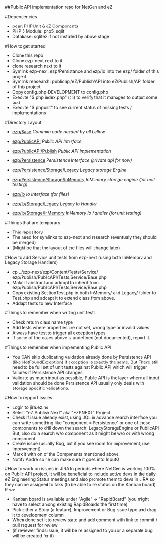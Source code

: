 ##Public API implementation repo for NetGen and eZ

#Dependencies
* pear: PHPUnit & eZ Components
* PHP 5 Module: php5_sqlit
* Database: sqlite3 if not installed by above stage


#How to get started
* Clone this repo
* Clone ezp-next next to it
* clone research next to it
* Symlink ezp-next: ezp/Persistance and ezp/Io into the ezp/ folder of this project
* Symlink reasearch: publicapi/eZ/Publish/API into eZ/Publish/API folder of this project
* Copy config.php-DEVELOPMENT to config.php
* Execute "$ php index.php" (cli) to verify that it manages to output some text
* Execute "$ phpunit" to see current status of missing tests / implementations


#Directory Layout
* [ezp/Base](/ezsystems/publicapi/tree/master/ezp/Base/)  *Common code needed by all bellow*

* [ezp/PublicAPI](/ezsystems/publicapi/tree/master/ezp/PublicAPI/)  *Public API Interface*
* [ezp/PublicAPI/Publish](/ezsystems/publicapi/tree/master/ezp/Publish/PublicAPI/)  *Public API implementation*

* [ezp/Persistence](/ezsystems/publicapi/tree/master/ezp/Persistence/)  *Persistence Interface (private api for now)*
* [ezp/Persistence/Storage/Legacy](/ezsystems/publicapi/tree/master/ezp/Persistence/Storage/Legacy/)  *Legacy storage Engine*
* [ezp/Persistence/Storage/InMemory](/ezsystems/publicapi/tree/master/ezp/Persistence/Storage/InMemory/)  *InMemory storage engine (for unit testing)*

* [ezp/Io](/ezsystems/publicapi/tree/master/ezp/Io/)  *Io Interface (for files)*
* [ezp/Io/Storage/Legacy](/ezsystems/publicapi/tree/master/ezp/Io/Storage/Legacy/)  *Legacy Io Handler*
* [ezp/Io/Storage/InMemory](/ezsystems/publicapi/tree/master/ezp/Io/Storage/InMemory/)  *InMemory Io handler (for unit testing)*


#Things that are temporary
* This repository
* The need for symlinks to ezp-next and research (eventualy they should be merged)
* (Might be that the layout of the files will change later)


#How to add Service unit tests from ezp-next (using both InMemory and Legacy Storage Handlers)
* cp ../ezp-next/ezp/Content/Tests/Service/<serviceTest> ezp/Publish/PublicAPI/Tests/Service/<Service>Base.php
* Make it abstract and addopt to inherit from ezp/Publish/PublicAPI/Tests/Service/Base.php
* Copy existing SectionTest.php in both InMemory/ and Legacy/ folder to <Service>Test.php and addapt it to extend class from above. 
* Addapt tests to new Interface

#Things to remember when writing unit tests
* Check return class name type
* Add tests where properties are not set, wrong type or invalid values
* Always have test to trigger all exception types
* If some of the cases above is undefined (not documented), report it.

#Things to remember when implementing Public API
* You CAN skip duplicating validation already done by Persistence API (like NotFoundException)
  if exception is exactly the same.
  But There still need to be full set of unit tests against Public API which will trigger failures
  if Persistence API changes
* Validate as much input as possible, Public API is the layer where all input validation should be done
  Persistence API usually only deals with storage specific validations.

#How to repport issues
* Login to jira.ez.no
* Select "eZ Publish Next" aka "EZPNEXT" Project
* Check if issue already exist, using JQL in advance search interface you can write something like
  "component = Persistence" or one of these components to drill down the search: LegacyStorageEngine or PublicAPI
  But, also do a search w/o component as it might be w/o or with wrong component.
* Create issue (usually Bug, but if you see room for improvement, use Improvement)
* Mark it with on of the Components mentioned above.
* Notify André so he can make sure it goes into InputQ

#How to work on issues in JIRA
In periods where NetGen is working 100% on Public API project, it will be beneficial to
include active devs in the daily eZ Engineering Status meetings and also promote them to
devs in JIRA so they can be assigned to taks (to be able to se status on the Kanban board)
If so:
* Kanban board is available under "Agile" -> "RapidBoard"
  (you might have to select among existing RapidBoards the first time)
* Pick either a Story (a feature), Improvement or Bug issue type and drag it to development column
* When done set it to review state and add comment with link to commit / pull request for review
* (if reviewer finds issue, it will be re assigned to you or a separate bug will be created for it)

